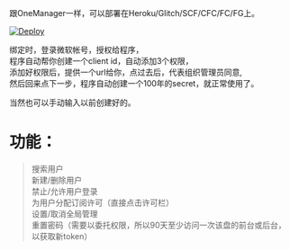 跟OneManager一样，可以部署在Heroku/Glitch/SCF/CFC/FC/FG上。

[![Deploy](https://www.herokucdn.com/deploy/button.svg)](https://heroku.com/deploy?template=https://github.com/qkqpttgf/OfficeAdmin)

绑定时，登录微软帐号，授权给程序，  
程序自动帮你创建一个client id，自动添加3个权限，  
添加好权限后，提供一个url给你，点过去后，代表组织管理员同意,  
然后回来点下一步，程序自动创建一个100年的secret，就正常使用了。  

当然也可以手动输入以前创建好的。

# 功能：  
> 搜索用户  
> 新建/删除用户  
> 禁止/允许用户登录  
> 为用户分配订阅许可（直接点击许可栏）  
> 设置/取消全局管理  
> 重置密码（需要以委托权限，所以90天至少访问一次该盘的前台或后台，以获取新token）  
